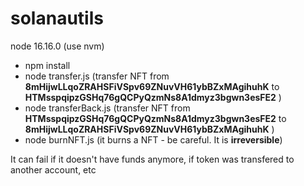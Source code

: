 # solanautils

node 16.16.0   (use nvm)

- npm install
- node transfer.js  (transfer NFT from **8mHijwLLqoZRAHSFiVSpv69ZNuvVH61ybBZxMAgihuhK** to **HTMsspqipzGSHq76gQCPyQzmNs8A1dmyz3bgwn3esFE2** )
- node transferBack.js (transfer NFT from **HTMsspqipzGSHq76gQCPyQzmNs8A1dmyz3bgwn3esFE2** to **8mHijwLLqoZRAHSFiVSpv69ZNuvVH61ybBZxMAgihuhK** )
- node burnNFT.js (it burns a NFT - be careful. It is **irreversible**)

It can fail if it doesn't have funds anymore, if token was transfered to another account, etc
